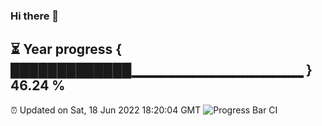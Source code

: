 ### Hi there 👋
⏳ Year progress { █████████████▁▁▁▁▁▁▁▁▁▁▁▁▁▁▁▁▁ } 46.24 %
---
⏰ Updated on Sat, 18 Jun 2022 18:20:04 GMT
![Progress Bar CI](https://github.com/liununu/liununu/workflows/Progress%20Bar%20CI/badge.svg)
